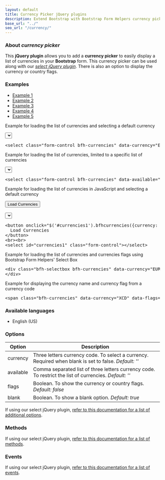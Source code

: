 ```yaml
---
layout: default
title: Currency Picker jQuery plugins
description: Extend Bootstrap with Bootstrap Form Helpers currency picker jQuery plugins.
base_url: "../"
seo_url: "/currency/"
---
```


### About *currency picker*

This **jQuery plugin** allows you to add a **currency picker** to easily display a list
of currencies in your **Bootstrap** form. This currency picker can be used along with our [*select jQuery plugin*](../select/).
There is also an option to display the currency or country flags.


### Examples

<ul id="example-tab" class="nav nav-tabs">
  <li class="active">
    <a href="#example1" data-toggle="tab">Example 1</a>
  </li>
  <li>
    <a href="#example2" data-toggle="tab">Example 2</a>
  </li>
  <li>
    <a href="#example3" data-toggle="tab">Example 3</a>
  </li>
  <li>
    <a href="#example4" data-toggle="tab">Example 4</a>
  </li>
  <li>
    <a href="#example5" data-toggle="tab">Example 5</a>
  </li>
</ul>
<div id="example-content" class="tab-content">
  <div class="tab-pane fade in active" id="example1">
	<form class="example form-inline">
	  <p>Example for loading the list of currencies and selecting a default currency</p>
	  <select class="form-control bfh-currencies" data-currency="EUR"></select>
	</form>
	<pre class="prettyprint">&lt;select class="form-control bfh-currencies" data-currency="EUR"&gt;&lt;/select&gt;</pre>
  </div>
  <div class="tab-pane fade" id="example2">
	<form class="example form-inline">
	  <p>Example for loading the list of currencies, limited to a specific list of currencies</p>
	  <select class="form-control bfh-currencies" data-available="USD,AUD,EUR"></select>
	</form>
	<pre class="prettyprint">&lt;select class="form-control bfh-currencies" data-available="USD,AUD,EUR"&gt;&lt;/select&gt;</pre>
  </div>
  <div class="tab-pane fade" id="example3">
	<form class="example form-inline">
	  <p>Example for loading the list of currencies in JavaScript and selecting a default currency</p>
	  <button onclick="$('#currencies1').bfhcurrencies({currency: 'USD'});return false;" class="btn">Load Currencies</button>
	  <br><br>
	  <select id="currencies1" class="form-control"></select>
	</form>
	<pre class="prettyprint">&lt;button onclick="$('#currencies1').bfhcurrencies({currency: 'USD'})" class="btn"&gt;
  Load Currencies
&lt;/button&gt;
&lt;br&gt;&lt;br&gt;
&lt;select id="currencies1" class="form-control"&gt;&lt;/select&gt;</pre>
  </div>
  <div class="tab-pane fade" id="example4">
	<form class="example form-inline">
	  <p>Example for loading the list of currencies and currencies flags using Bootstrap Form Helpers' Select Box</p>
	  <div class="bfh-selectbox bfh-currencies" data-currency="EUR" data-flags="true">
	  </div>
	</form>
	<pre class="prettyprint">&lt;div class="bfh-selectbox bfh-currencies" data-currency="EUR" data-flags="true"&gt;
&lt;/div&gt;</pre>
  </div>
  <div class="tab-pane fade" id="example5">
	<form class="example form-inline">
	  <p>Example for displaying the currency name and currency flag from a currency code</p>
	  <span class="bfh-currencies" data-currency="XCD" data-flags="true"></span>
	</form>
	<pre class="prettyprint">&lt;span class="bfh-currencies" data-currency="XCD" data-flags="true"&gt;&lt;/span&gt;</pre>
  </div>
</div>


### Available languages

* English (US)


### Options

<table class="table table-striped">
  <thead>
    <tr>
      <th>Option</th>
      <th>Description</th>
    </tr>
  </thead>
  <tbody>
    <tr>
      <td>currency</td>
      <td>Three letters currency code. To select a currency. Required when blank is set to false. <em>Default: ''</em></td>
    </tr>
    <tr>
      <td>available</td>
      <td>Comma separated list of three letters currency code. To restrict the list of currencies. <em>Default: ''</em></td>
    </tr>
    <tr>
      <td>flags</td>
      <td>Boolean. To show the currency or country flags. <em>Default: false</em></td>
    </tr>
    <tr>
      <td>blank</td>
      <td>Boolean. To show a blank option. <em>Default: true</em></td>
    </tr>
  </tbody>
</table>

If using our select jQuery plugin, [refer to this documentation for a list of additional options](../select/).


### Methods

If using our select jQuery plugin, [refer to this documentation for a list of methods](../select/).


### Events

If using our select jQuery plugin, [refer to this documentation for a list of events](../select/).
